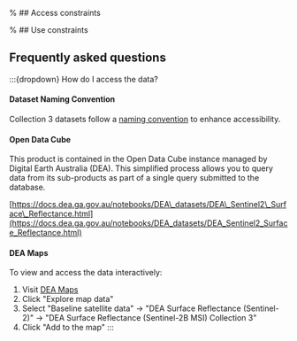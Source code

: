 % ## Access constraints

% ## Use constraints

## Frequently asked questions

:::{dropdown} How do I access the data?
#### Dataset Naming Convention

Collection 3 datasets follow a [naming convention](https://docs.dea.ga.gov.au/reference/collection_3_naming.html?highlight=convention) to enhance accessibility.

#### **Open Data Cube**

This product is contained in the Open Data Cube instance managed by Digital Earth Australia (DEA). This simplified process allows you to query data from its sub-products as part of a single query submitted to the database.

[https://docs.dea.ga.gov.au/notebooks/DEA\_datasets/DEA\_Sentinel2\_Surface\_Reflectance.html](https://docs.dea.ga.gov.au/notebooks/DEA_datasets/DEA_Sentinel2_Surface_Reflectance.html)

#### **DEA Maps**

To view and access the data interactively:

1. Visit [DEA Maps](https://maps.dea.ga.gov.au/)
2. Click "Explore map data"
3. Select "Baseline satellite data" -> "DEA Surface Reflectance (Sentinel-2)" -> "DEA Surface Reflectance (Sentinel-2B MSI) Collection 3"
4. Click "Add to the map"
:::

